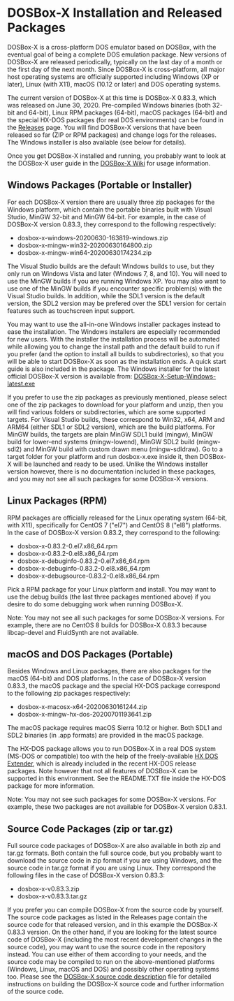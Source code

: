 DOSBox-X Installation and Released Packages 
===========================================

DOSBox-X is a cross-platform DOS emulator based on DOSBox, with the eventual goal of being a complete DOS emulation package. New versions of DOSBox-X are released periodically, typically on the last day of a month or the first day of the next month. Since DOSBox-X is cross-platform, all major host operating systems are officially supported including Windows (XP or later), Linux (with X11), macOS (10.12 or later) and DOS operating systems.

The current version of DOSBox-X at this time is DOSBox-X 0.83.3, which was released on June 30, 2020. Pre-compiled Windows binaries (both 32-bit and 64-bit), Linux RPM packages (64-bit), macOS packages (64-bit) and the special HX-DOS packages (for real DOS environments) can be found in the [Releases](https://github.com/joncampbell123/dosbox-x/releases) page. You will find DOSBox-X versions that have been released so far (ZIP or RPM packages) and change logs for the releases. The Windows installer is also available (see below for details).

Once you get DOSBox-X installed and running, you probably want to look at the DOSBox-X user guide in the [DOSBox-X Wiki](https://github.com/joncampbell123/dosbox-x/wiki) for usage information.

Windows Packages (Portable or Installer)
----------------------------------------

For each DOSBox-X version there are usually three zip packages for the Windows platform, which contain the portable binaries built with Visual Studio, MinGW 32-bit and MinGW 64-bit. For example, in the case of DOSBox-X version 0.83.3, they correspond to the following respectively:

* dosbox-x-windows-20200630-163819-windows.zip
* dosbox-x-mingw-win32-20200630164800.zip
* dosbox-x-mingw-win64-20200630174234.zip

The Visual Studio builds are the default Windows builds to use, but they only run on Windows Vista and later (Windows 7, 8, and 10). You will need to use the MinGW builds if you are running Windows XP. You may also want to use one of the MinGW builds if you encounter specific problem(s) with the Visual Studio builds. In addition, while the SDL1 version is the default version, the SDL2 version may be prefered over the SDL1 version for certain features such as touchscreen input support.

You may want to use the all-in-one Windows installer packages instead to ease the installation. The Windows installers are especially recommended for new users. With the installer the installation process will be automated while allowing you to change the install path and the default build to run if you prefer (and the option to install all builds to subdirectories), so that you will be able to start DOSBox-X as soon as the installation ends. A quick start guide is also included in the package. The Windows installer for the latest official DOSBox-X version is available from: [DOSBox-X-Setup-Windows-latest.exe](https://github.com/Wengier/dosbox-x-wiki/raw/master/DOSBox-X-Setup-Windows-latest.exe)

If you prefer to use the zip packages as previously mentioned, please select one of the zip packages to download for your platform and unzip, then you will find various folders or subdirectories, which are some supported targets. For Visual Studio builds, these correspond to Win32, x64, ARM and ARM64 (either SDL1 or SDL2 version), which are the build platforms. For MinGW builds, the targets are plain MinGW SDL1 build (mingw), MinGW build for lower-end systems (mingw-lowend), MinGW SDL2 build (mingw-sdl2) and MinGW build with custom drawn menu (mingw-sdldraw). Go to a target folder for your platform and run dosbox-x.exe inside it, then DOSBox-X will be launched and ready to be used. Unlike the Windows installer version however, there is no documentation included in these packages, and you may not see all such packages for some DOSBox-X versions.

Linux Packages (RPM)
--------------------

RPM packages are officially released for the Linux operating system (64-bit, with X11), specifically for CentOS 7 ("el7") and CentOS 8 ("el8") platforms. In the case of DOSBox-X version 0.83.2, they correspond to the following:

* dosbox-x-0.83.2-0.el7.x86_64.rpm
* dosbox-x-0.83.2-0.el8.x86_64.rpm
* dosbox-x-debuginfo-0.83.2-0.el7.x86_64.rpm
* dosbox-x-debuginfo-0.83.2-0.el8.x86_64.rpm
* dosbox-x-debugsource-0.83.2-0.el8.x86_64.rpm

Pick a RPM package for your Linux platform and install. You may want to use the debug builds (the last three packages mentioned above) if you desire to do some debugging work when running DOSBox-X.

Note: You may not see all such packages for some DOSBox-X versions. For example, there are no CentOS 8 builds for DOSBox-X 0.83.3 because libcap-devel and FluidSynth are not available.

macOS and DOS Packages (Portable)
---------------------------------

Besides Windows and Linux packages, there are also packages for the macOS (64-bit) and DOS platforms. In the case of DOSBox-X version 0.83.3, the macOS package and the special HX-DOS package correspond to the following zip packages respectively:

* dosbox-x-macosx-x64-20200630161244.zip
* dosbox-x-mingw-hx-dos-20200701193641.zip

The macOS package requires macOS Sierra 10.12 or higher. Both SDL1 and SDL2 binaries (in .app formats) are provided in the macOS package.

The HX-DOS package allows you to run DOSBox-X in a real DOS system (MS-DOS or compatible) too with the help of the freely-available [HX DOS Extender](https://github.com/Baron-von-Riedesel/HX), which is already included in the recent HX-DOS release packages. Note however that not all features of DOSBox-X can be supported in this environment. See the README.TXT file inside the HX-DOS package for more information.

Note: You may not see such packages for some DOSBox-X versions. For example, these two packages are not available for DOSBox-X version 0.83.1.

Source Code Packages (zip or tar.gz)
------------------------------------

Full source code packages of DOSBox-X are also available in both zip and tar.gz formats. Both contain the full source code, but you probably want to download the source code in zip format if you are using Windows, and the source code in tar.gz format if you are using Linux. They correspond the following files in the case of DOSBox-X version 0.83.3:

* dosbox-x-v0.83.3.zip
* dosbox-x-v0.83.3.tar.gz

If you prefer you can compile DOSBox-X from the source code by yourself. The source code packages as listed in the Releases page contain the source code for that released version, and in this example the DOSBox-X 0.83.3 version. On the other hand, if you are looking for the latest source code of DOSBox-X (including the most recent development changes in the source code), you may want to use the source code in the repository instead. You can use either of them according to your needs, and the source code may be compiled to run on the above-mentioned platforms (Windows, Linux, macOS and DOS) and possibly other operating systems too. Please see the [DOSBox-X source code description](README.source-code-description) file for detailed instructions on building the DOSBox-X source code and further information of the source code.
